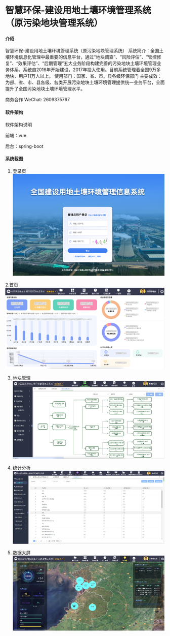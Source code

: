 # 智慧环保-建设用地土壤环境管理系统（原污染地块管理系统）

#### 介绍
智慧环保-建设用地土壤环境管理系统（原污染地块管理系统）
系统简介：全国土壤环境信息化管理中最重要的信息平台，通过“地块调查”、“风险评估”、“管控修复”、“效果评估”、“后期管理”五大业务阶段构建完善的污染地块土壤环境管理业务体系，系统自2016年开始建设，2017年投入使用。目前系统管理着全国9万多地块，用户11万人以上。
使用部门：国家、省、市、县各级环保部门
主要成效：为部、省、市、县各级、各类开展污染地块土壤环境管理提供统一业务平台，全面提升了全国污染地块土壤环境管理水平。



商务合作 WeChat: 2609375767
#### 软件架构
软件架构说明

前端：vue

后台：spring-boot





#### 系统截图
1. 登录页
![img.png](imgs/img.png)


2.首页
![img_1.png](imgs/img_1.png)


3. 地块管理
![img_2.png](imgs/img_2.png)


4. 统计分析
![img_3.png](imgs/img_3.png)


5. 数据大屏
![img_4.png](imgs/img_4.png)

